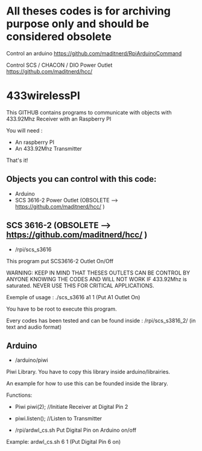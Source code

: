 All theses codes is for archiving purpose only and should be considered obsolete
=============

Control an arduino
https://github.com/maditnerd/RpiArduinoCommand

Control SCS / CHACON / DIO Power Outlet
https://github.com/maditnerd/hcc/


433wirelessPI
=============
This GITHUB contains programs to communicate with objects with 433.92Mhz Receiver with an Raspberry PI

You will need :
- An raspberry PI
- An 433.92Mhz Transmitter

That's it!

Objects you can control with this code:
-------------------------------------------
- Arduino
- SCS 3616-2 Power Outlet (OBSOLETE --> https://github.com/maditnerd/hcc/ )


SCS 3616-2 (OBSOLETE --> https://github.com/maditnerd/hcc/ )
-------------------------------------------
- /rpi/scs_s3616

This program put SCS3616-2 Outlet On/Off

WARNING: KEEP IN MIND THAT THESES OUTLETS CAN BE CONTROL BY ANYONE KNOWING THE CODES AND WILL NOT WORK IF 433.92Mhz is saturated.
		 NEVER USE THIS FOR CRITICAL APPLICATIONS.

Exemple of usage : ./scs_s3616 a1 1 (Put A1 Outlet On)

You have to be root to execute this program.

Every codes has been tested and can be found inside : /rpi/scs_s3816_2/ (in text and audio format)


Arduino
-------------------------------------------
- /arduino/piwi

Piwi Library.
You have to copy this library inside arduino/librairies.

An example for how to use this can be founded inside the library.

Functions: 
- Piwi piwi(2);  //Initiate Receiver at Digital Pin 2
- piwi.listen(); //Listen to Transmitter

- /rpi/ardwl_cs.sh
Put Digital Pin on Arduino on/off

Example: ardwl_cs.sh 6 1 (Put Digital Pin 6 on)

 

